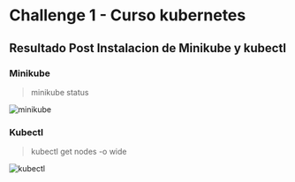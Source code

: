 # Challenge 1 - Curso kubernetes

## Resultado Post Instalacion de Minikube y kubectl

### **Minikube**

> minikube status

![minikube]()


### **Kubectl**

> kubectl get nodes -o wide

![kubectl]()